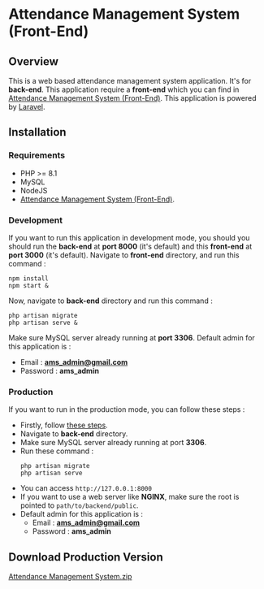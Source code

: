 # Attendance Management System (Front-End)
## Overview
This is a web based attendance management system application. It's for **back-end**. This application require a **front-end** which you can find in [Attendance Management System (Front-End)](https://github.com/usmannasution80/attendance-management-system-frontend). This application is powered by [Laravel](https://laravel.com/).
## Installation
### Requirements
- PHP >= 8.1
- MySQL
- NodeJS
- [Attendance Management System (Front-End)](https://github.com/usmannasution80/attendance-management-system-backend).
### Development
If you want to run this application in development mode, you should  you should run the **back-end** at **port 8000** (it's default) and this **front-end** at **port 3000** (it's default).
Navigate to **front-end** directory, and run this command :
```
npm install
npm start &
```
Now, navigate to **back-end** directory and run this command :
```
php artisan migrate
php artisan serve &
```
Make sure MySQL server already running at **port 3306**.
Default admin for this application is :
- Email : **ams_admin@gmail.com**
- Password : **ams_admin**
### Production
If you want to run in the production mode, you can follow these steps :
- Firstly, follow [these steps](https://github.com/usmannasution80/attendance-management-system-frontend#production).
- Navigate to **back-end** directory.
- Make sure MySQL server already running at port **3306**.
- Run these command :
  ```
  php artisan migrate
  php artisan serve
  ```
- You can access ```http://127.0.0.1:8000```
- If you want to use a web server like **NGINX**, make sure the root is pointed to ```path/to/backend/public```.
- Default admin for this application is :
  - Email : **ams_admin@gmail.com**
  - Password : **ams_admin**
## Download Production Version
[Attendance Management System.zip](https://drive.google.com/file/d/14AhBpwBVZdGLFOMb4vB-Dbmha8vlqWw5/view?usp=drivesdk)